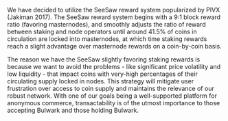 We have decided to utilize the SeeSaw reward system popularized by PIVX (Jakiman 2017). The SeeSaw reward system begins with a 9:1 block reward ratio (favoring masternodes), and smoothly adjusts the ratio of reward between staking and node operators until around 41.5% of coins in circulation are locked into masternodes,
at which time staking rewards reach a slight advantage over masternode rewards on a coin-by-coin basis.

The reason we have the SeeSaw slightly favoring staking rewards is because we want to avoid the problems - like significant price volatility and low liquidity - that impact coins with very-high percentages of their circulating supply locked in nodes. This strategy will mitigate user frustration over access to coin supply and maintains the relevance of our robust network. With one of our goals being a well-supported platform for anonymous commerce, transactability is of the utmost importance to those accepting Bulwark and those holding Bulwark.
